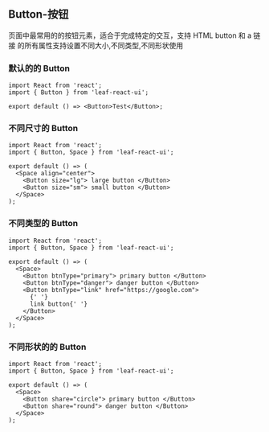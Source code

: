 ## Button-按钮

页面中最常用的的按钮元素，适合于完成特定的交互，支持 HTML button 和 a 链接 的所有属性支持设置不同大小,不同类型,不同形状使用

### 默认的的 Button

```tsx
import React from 'react';
import { Button } from 'leaf-react-ui';

export default () => <Button>Test</Button>;
```

### 不同尺寸的 Button

```tsx
import React from 'react';
import { Button, Space } from 'leaf-react-ui';

export default () => (
  <Space align="center">
    <Button size="lg"> large button </Button>
    <Button size="sm"> small button </Button>
  </Space>
);
```

### 不同类型的 Button

```tsx
import React from 'react';
import { Button, Space } from 'leaf-react-ui';

export default () => (
  <Space>
    <Button btnType="primary"> primary button </Button>
    <Button btnType="danger"> danger button </Button>
    <Button btnType="link" href="https://google.com">
      {' '}
      link button{' '}
    </Button>
  </Space>
);
```

### 不同形状的的 Button

```tsx
import React from 'react';
import { Button, Space } from 'leaf-react-ui';

export default () => (
  <Space>
    <Button share="circle"> primary button </Button>
    <Button share="round"> danger button </Button>
  </Space>
);
```

<API  src="./Button.Api.tsx">
